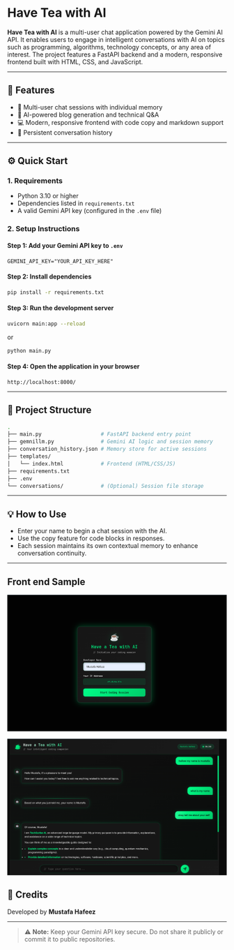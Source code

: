 # Have Tea with AI

**Have Tea with AI** is a multi-user chat application powered by the Gemini AI API. It enables users to engage in intelligent conversations with AI on topics such as programming, algorithms, technology concepts, or any area of interest. The project features a FastAPI backend and a modern, responsive frontend built with HTML, CSS, and JavaScript.

---

## 🚀 Features

- 🔁 Multi-user chat sessions with individual memory
- 🧠 AI-powered blog generation and technical Q&A
- 💻 Modern, responsive frontend with code copy and markdown support
- 🧾 Persistent conversation history

---

## ⚙️ Quick Start

### 1. Requirements

- Python 3.10 or higher  
- Dependencies listed in `requirements.txt`  
- A valid Gemini API key (configured in the `.env` file)

### 2. Setup Instructions

#### Step 1: Add your Gemini API key to `.env`

```env
GEMINI_API_KEY="YOUR_API_KEY_HERE"
```

#### Step 2: Install dependencies

```bash
pip install -r requirements.txt
```

#### Step 3: Run the development server

```bash
uvicorn main:app --reload 
```
or 
```bash
python main.py
```
#### Step 4: Open the application in your browser

```url
http://localhost:8000/
```

---

## 📁 Project Structure

```bash
.
├── main.py                   # FastAPI backend entry point
├── gemnillm.py               # Gemini AI logic and session memory
├── conversation_history.json # Memory store for active sessions
├── templates/
│   └── index.html            # Frontend (HTML/CSS/JS)
├── requirements.txt
├── .env
└── conversations/            # (Optional) Session file storage
```

---

## 💡 How to Use

- Enter your name to begin a chat session with the AI.
- Use the copy feature for code blocks in responses.
- Each session maintains its own contextual memory to enhance conversation continuity.

---

## Front end Sample 

![alt text](images/image-1.png)

![alt text](images/image.png)






## 👤 Credits

Developed by **Mustafa Hafeez**

---

> ⚠️ **Note:** Keep your Gemini API key secure. Do not share it publicly or commit it to public repositories.